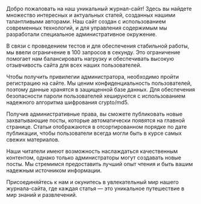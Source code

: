 Добро пожаловать на наш уникальный журнал-сайт!
Здесь вы найдете множество интересных и актуальных статей, созданных нашими талантливыми авторами.
Наш сайт создан с использованием современных технологий, и для управления содержимым мы разработали специальное административное окружение.

В связи с проведением тестов и для обеспечения стабильной работы, мы ввели ограничение в 100 запросов в секунду.
Это ограничение помогает нам балансировать нагрузку и обеспечивать высокую отзывчивость сайта для всех наших пользователей.

Чтобы получить привилегии администратора, необходимо пройти регистрацию на сайте.
Мы ценим конфиденциальность пользователей, поэтому данные хранятся в защищенной базе данных.
Для обеспечения безопасности пароли пользователей хешируются с использованием надежного алгоритма шифрования crypto/md5.

Получив административные права, вы сможете публиковать новые захватывающие посты, которые автоматически появятся на главной странице.
Статьи отображаются в отсортированном порядке по дате публикации, чтобы пользователи всегда могли быть в курсе самых свежих материалов.

Наши читатели имеют возможность наслаждаться качественным контентом, однако только администраторы могут создавать новые посты.
Мы стремимся предоставить лучший опыт чтения и быть вашим надежным источником информации.

Присоединяйтесь к нам и окунитесь в увлекательный мир нашего журнала-сайта, где каждая статья — это уникальное путешествие в мир знаний и развлечений.
